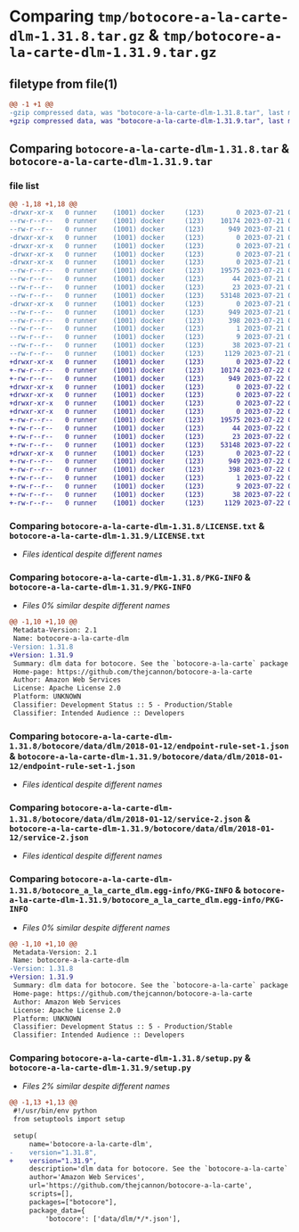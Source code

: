 # Comparing `tmp/botocore-a-la-carte-dlm-1.31.8.tar.gz` & `tmp/botocore-a-la-carte-dlm-1.31.9.tar.gz`

## filetype from file(1)

```diff
@@ -1 +1 @@
-gzip compressed data, was "botocore-a-la-carte-dlm-1.31.8.tar", last modified: Fri Jul 21 01:21:24 2023, max compression
+gzip compressed data, was "botocore-a-la-carte-dlm-1.31.9.tar", last modified: Sat Jul 22 01:20:26 2023, max compression
```

## Comparing `botocore-a-la-carte-dlm-1.31.8.tar` & `botocore-a-la-carte-dlm-1.31.9.tar`

### file list

```diff
@@ -1,18 +1,18 @@
-drwxr-xr-x   0 runner    (1001) docker     (123)        0 2023-07-21 01:21:24.034980 botocore-a-la-carte-dlm-1.31.8/
--rw-r--r--   0 runner    (1001) docker     (123)    10174 2023-07-21 01:21:23.000000 botocore-a-la-carte-dlm-1.31.8/LICENSE.txt
--rw-r--r--   0 runner    (1001) docker     (123)      949 2023-07-21 01:21:24.030980 botocore-a-la-carte-dlm-1.31.8/PKG-INFO
-drwxr-xr-x   0 runner    (1001) docker     (123)        0 2023-07-21 01:21:24.030980 botocore-a-la-carte-dlm-1.31.8/botocore/
-drwxr-xr-x   0 runner    (1001) docker     (123)        0 2023-07-21 01:21:24.030980 botocore-a-la-carte-dlm-1.31.8/botocore/data/
-drwxr-xr-x   0 runner    (1001) docker     (123)        0 2023-07-21 01:21:24.030980 botocore-a-la-carte-dlm-1.31.8/botocore/data/dlm/
-drwxr-xr-x   0 runner    (1001) docker     (123)        0 2023-07-21 01:21:24.030980 botocore-a-la-carte-dlm-1.31.8/botocore/data/dlm/2018-01-12/
--rw-r--r--   0 runner    (1001) docker     (123)    19575 2023-07-21 01:21:06.000000 botocore-a-la-carte-dlm-1.31.8/botocore/data/dlm/2018-01-12/endpoint-rule-set-1.json
--rw-r--r--   0 runner    (1001) docker     (123)       44 2023-07-21 01:21:06.000000 botocore-a-la-carte-dlm-1.31.8/botocore/data/dlm/2018-01-12/examples-1.json
--rw-r--r--   0 runner    (1001) docker     (123)       23 2023-07-21 01:21:06.000000 botocore-a-la-carte-dlm-1.31.8/botocore/data/dlm/2018-01-12/paginators-1.json
--rw-r--r--   0 runner    (1001) docker     (123)    53148 2023-07-21 01:21:06.000000 botocore-a-la-carte-dlm-1.31.8/botocore/data/dlm/2018-01-12/service-2.json
-drwxr-xr-x   0 runner    (1001) docker     (123)        0 2023-07-21 01:21:24.030980 botocore-a-la-carte-dlm-1.31.8/botocore_a_la_carte_dlm.egg-info/
--rw-r--r--   0 runner    (1001) docker     (123)      949 2023-07-21 01:21:24.000000 botocore-a-la-carte-dlm-1.31.8/botocore_a_la_carte_dlm.egg-info/PKG-INFO
--rw-r--r--   0 runner    (1001) docker     (123)      398 2023-07-21 01:21:24.000000 botocore-a-la-carte-dlm-1.31.8/botocore_a_la_carte_dlm.egg-info/SOURCES.txt
--rw-r--r--   0 runner    (1001) docker     (123)        1 2023-07-21 01:21:24.000000 botocore-a-la-carte-dlm-1.31.8/botocore_a_la_carte_dlm.egg-info/dependency_links.txt
--rw-r--r--   0 runner    (1001) docker     (123)        9 2023-07-21 01:21:24.000000 botocore-a-la-carte-dlm-1.31.8/botocore_a_la_carte_dlm.egg-info/top_level.txt
--rw-r--r--   0 runner    (1001) docker     (123)       38 2023-07-21 01:21:24.034980 botocore-a-la-carte-dlm-1.31.8/setup.cfg
--rw-r--r--   0 runner    (1001) docker     (123)     1129 2023-07-21 01:21:23.000000 botocore-a-la-carte-dlm-1.31.8/setup.py
+drwxr-xr-x   0 runner    (1001) docker     (123)        0 2023-07-22 01:20:26.716944 botocore-a-la-carte-dlm-1.31.9/
+-rw-r--r--   0 runner    (1001) docker     (123)    10174 2023-07-22 01:20:26.000000 botocore-a-la-carte-dlm-1.31.9/LICENSE.txt
+-rw-r--r--   0 runner    (1001) docker     (123)      949 2023-07-22 01:20:26.716944 botocore-a-la-carte-dlm-1.31.9/PKG-INFO
+drwxr-xr-x   0 runner    (1001) docker     (123)        0 2023-07-22 01:20:26.716944 botocore-a-la-carte-dlm-1.31.9/botocore/
+drwxr-xr-x   0 runner    (1001) docker     (123)        0 2023-07-22 01:20:26.716944 botocore-a-la-carte-dlm-1.31.9/botocore/data/
+drwxr-xr-x   0 runner    (1001) docker     (123)        0 2023-07-22 01:20:26.716944 botocore-a-la-carte-dlm-1.31.9/botocore/data/dlm/
+drwxr-xr-x   0 runner    (1001) docker     (123)        0 2023-07-22 01:20:26.716944 botocore-a-la-carte-dlm-1.31.9/botocore/data/dlm/2018-01-12/
+-rw-r--r--   0 runner    (1001) docker     (123)    19575 2023-07-22 01:20:09.000000 botocore-a-la-carte-dlm-1.31.9/botocore/data/dlm/2018-01-12/endpoint-rule-set-1.json
+-rw-r--r--   0 runner    (1001) docker     (123)       44 2023-07-22 01:20:09.000000 botocore-a-la-carte-dlm-1.31.9/botocore/data/dlm/2018-01-12/examples-1.json
+-rw-r--r--   0 runner    (1001) docker     (123)       23 2023-07-22 01:20:09.000000 botocore-a-la-carte-dlm-1.31.9/botocore/data/dlm/2018-01-12/paginators-1.json
+-rw-r--r--   0 runner    (1001) docker     (123)    53148 2023-07-22 01:20:09.000000 botocore-a-la-carte-dlm-1.31.9/botocore/data/dlm/2018-01-12/service-2.json
+drwxr-xr-x   0 runner    (1001) docker     (123)        0 2023-07-22 01:20:26.716944 botocore-a-la-carte-dlm-1.31.9/botocore_a_la_carte_dlm.egg-info/
+-rw-r--r--   0 runner    (1001) docker     (123)      949 2023-07-22 01:20:26.000000 botocore-a-la-carte-dlm-1.31.9/botocore_a_la_carte_dlm.egg-info/PKG-INFO
+-rw-r--r--   0 runner    (1001) docker     (123)      398 2023-07-22 01:20:26.000000 botocore-a-la-carte-dlm-1.31.9/botocore_a_la_carte_dlm.egg-info/SOURCES.txt
+-rw-r--r--   0 runner    (1001) docker     (123)        1 2023-07-22 01:20:26.000000 botocore-a-la-carte-dlm-1.31.9/botocore_a_la_carte_dlm.egg-info/dependency_links.txt
+-rw-r--r--   0 runner    (1001) docker     (123)        9 2023-07-22 01:20:26.000000 botocore-a-la-carte-dlm-1.31.9/botocore_a_la_carte_dlm.egg-info/top_level.txt
+-rw-r--r--   0 runner    (1001) docker     (123)       38 2023-07-22 01:20:26.716944 botocore-a-la-carte-dlm-1.31.9/setup.cfg
+-rw-r--r--   0 runner    (1001) docker     (123)     1129 2023-07-22 01:20:26.000000 botocore-a-la-carte-dlm-1.31.9/setup.py
```

### Comparing `botocore-a-la-carte-dlm-1.31.8/LICENSE.txt` & `botocore-a-la-carte-dlm-1.31.9/LICENSE.txt`

 * *Files identical despite different names*

### Comparing `botocore-a-la-carte-dlm-1.31.8/PKG-INFO` & `botocore-a-la-carte-dlm-1.31.9/PKG-INFO`

 * *Files 0% similar despite different names*

```diff
@@ -1,10 +1,10 @@
 Metadata-Version: 2.1
 Name: botocore-a-la-carte-dlm
-Version: 1.31.8
+Version: 1.31.9
 Summary: dlm data for botocore. See the `botocore-a-la-carte` package for more info.
 Home-page: https://github.com/thejcannon/botocore-a-la-carte
 Author: Amazon Web Services
 License: Apache License 2.0
 Platform: UNKNOWN
 Classifier: Development Status :: 5 - Production/Stable
 Classifier: Intended Audience :: Developers
```

### Comparing `botocore-a-la-carte-dlm-1.31.8/botocore/data/dlm/2018-01-12/endpoint-rule-set-1.json` & `botocore-a-la-carte-dlm-1.31.9/botocore/data/dlm/2018-01-12/endpoint-rule-set-1.json`

 * *Files identical despite different names*

### Comparing `botocore-a-la-carte-dlm-1.31.8/botocore/data/dlm/2018-01-12/service-2.json` & `botocore-a-la-carte-dlm-1.31.9/botocore/data/dlm/2018-01-12/service-2.json`

 * *Files identical despite different names*

### Comparing `botocore-a-la-carte-dlm-1.31.8/botocore_a_la_carte_dlm.egg-info/PKG-INFO` & `botocore-a-la-carte-dlm-1.31.9/botocore_a_la_carte_dlm.egg-info/PKG-INFO`

 * *Files 0% similar despite different names*

```diff
@@ -1,10 +1,10 @@
 Metadata-Version: 2.1
 Name: botocore-a-la-carte-dlm
-Version: 1.31.8
+Version: 1.31.9
 Summary: dlm data for botocore. See the `botocore-a-la-carte` package for more info.
 Home-page: https://github.com/thejcannon/botocore-a-la-carte
 Author: Amazon Web Services
 License: Apache License 2.0
 Platform: UNKNOWN
 Classifier: Development Status :: 5 - Production/Stable
 Classifier: Intended Audience :: Developers
```

### Comparing `botocore-a-la-carte-dlm-1.31.8/setup.py` & `botocore-a-la-carte-dlm-1.31.9/setup.py`

 * *Files 2% similar despite different names*

```diff
@@ -1,13 +1,13 @@
 #!/usr/bin/env python
 from setuptools import setup
 
 setup(
     name='botocore-a-la-carte-dlm',
-    version="1.31.8",
+    version="1.31.9",
     description='dlm data for botocore. See the `botocore-a-la-carte` package for more info.',
     author='Amazon Web Services',
     url='https://github.com/thejcannon/botocore-a-la-carte',
     scripts=[],
     packages=["botocore"],
     package_data={
         'botocore': ['data/dlm/*/*.json'],
```

